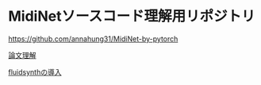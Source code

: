 # MidiNetソースコード理解用リポジトリ
https://github.com/annahung31/MidiNet-by-pytorch  
  
[論文理解](https://scrapbox.io/komatsuemgbr062-13848265/MidiNet)  
  
[fluidsynthの導入](https://github.com/fuurin/midi/blob/master/pyfluidsynth_install.md)  
